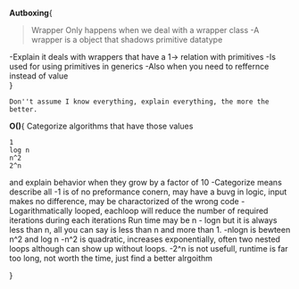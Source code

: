 **Autboxing**{
  >Wrapper
  >Only happens when we deal with a wrapper class 
  -A wrapper is a object that shadows primitive datatype
  
  -Explain it deals with wrappers that have a 1-> relation with primitives
  -Is used for using primitives in generics
  -Also when you need to reffernce instead of value  
}

`Don''t assume I know everything, explain everything, the more the better.`

**O()**{
  Categorize algorithms that have those values
  ```
  1
  log n
  n^2
  2^n
  ```
  and explain behavior when they grow by a factor of 10
  -Categorize means describe all 
  -1 is of no preformance conern, may have a buvg in logic, input makes no difference, may be charactorized of the wrong code
  -Logarithmatically looped, eachloop will reduce the number of required iterations during each iterations Run time may be n - logn but it is always less than n, all you can say is less than n and more than 1. 
  -nlogn is bewteen n^2 and log n
  -n^2 is quadratic, increases exponentially, often two nested loops although can show up without loops.
  -2^n is not usefull, runtime is far too long, not worth the time, just find a better alrgoithm
  
}


